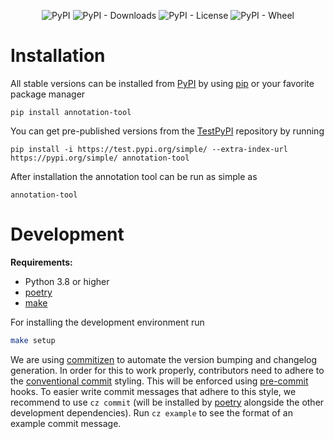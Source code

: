 <div align="center">

![PyPI](https://img.shields.io/pypi/v/annotation-tool)
![PyPI - Downloads](https://img.shields.io/pypi/dm/annotation-tool)
![PyPI - License](https://img.shields.io/pypi/l/annotation-tool?color=brightgreen)
![PyPI - Wheel](https://img.shields.io/pypi/wheel/annotation-tool)

</div>

# Installation

All stable versions can be installed from [PyPI] by using [pip] or your favorite package manager

    pip install annotation-tool

You can get pre-published versions from the [TestPyPI] repository by running

    pip install -i https://test.pypi.org/simple/ --extra-index-url https://pypi.org/simple/ annotation-tool

After installation the annotation tool can be run as simple as

    annotation-tool

# Development

**Requirements:**
- Python 3.8 or higher
- [poetry]
- [make]

For installing the development environment run

```bash
make setup
```

We are using [commitizen] to automate the version bumping and changelog generation. In order for this to work properly, contributors need to adhere to the [conventional commit](https://www.conventionalcommits.org/en/v1.0.0/) styling. This will be enforced using [pre-commit] hooks. To easier write commit messages that adhere to this style, we recommend to use `cz commit` (will be installed by [poetry] alongside the other development dependencies). Run `cz example` to see the format of an example commit message.

[commitizen]: https://commitizen-tools.github.io/commitizen/
[make]: https://www.gnu.org/software/make/
[pip]: https://pypi.org/project/pip/
[poetry]: https://python-poetry.org/
[pre-commit]: https://pre-commit.com/
[pypi]: https://pypi.org/
[testpypi]: https://test.pypi.org/project/annotation-tool/